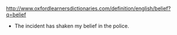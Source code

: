 http://www.oxfordlearnersdictionaries.com/definition/english/belief?q=belief

* The incident has shaken my belief in the police.

